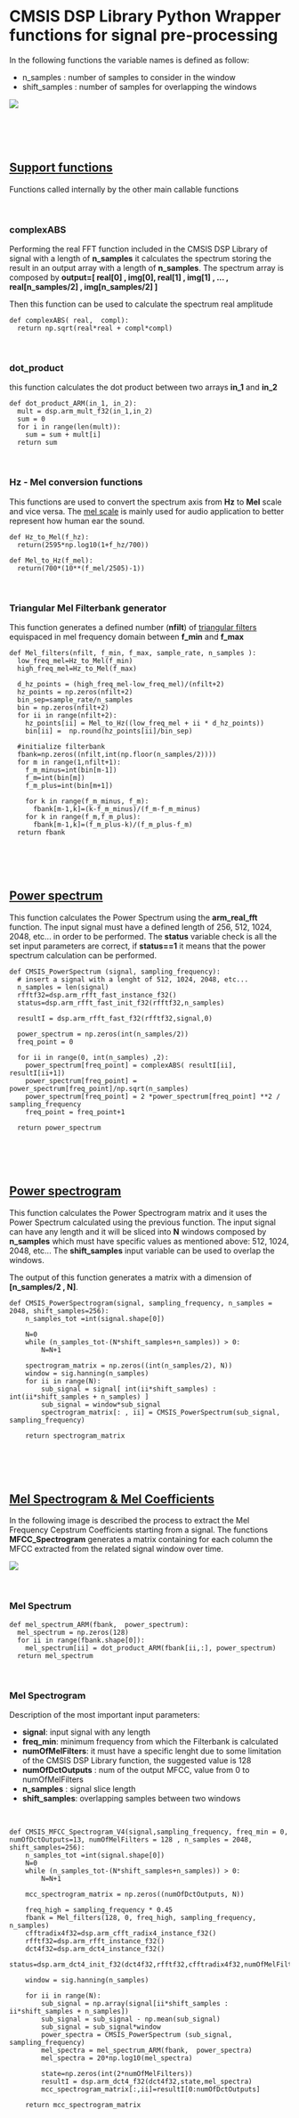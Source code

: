 # CMSIS DSP Library Python Wrapper functions for signal pre-processing

In the following functions the variable names is defined as follow:

- n_samples : number of samples to consider in the window
- shift_samples : number of samples for overlapping the windows


![](signal_example.png)


<br>
<br>
<br>

## <ins>Support functions</ins>

Functions called internally by the other main callable functions

<br>

### complexABS

Performing the real FFT function included in the CMSIS DSP Library of signal with a length of **n_samples** it calculates the spectrum storing the result in an output array with a length of **n_samples**. 
The spectrum array is composed by **output=[ real[0] , img[0], real[1] , img[1] , ... , real[n_samples/2] , img[n_samples/2] ]**

Then this function can be used to calculate the spectrum real amplitude

```{python}
def complexABS( real,  compl):
  return np.sqrt(real*real + compl*compl)
```

<br>

### dot_product

this function calculates the dot product between two arrays **in_1** and **in_2**

```{python}
def dot_product_ARM(in_1, in_2):
  mult = dsp.arm_mult_f32(in_1,in_2)
  sum = 0
  for i in range(len(mult)):
    sum = sum + mult[i]
  return sum
```


<br>

### Hz -  Mel conversion functions

This functions are used to convert the spectrum axis from **Hz** to **Mel** scale and vice versa. The [mel scale](https://en.wikipedia.org/wiki/Mel_scale) is mainly used for audio application to better represent how human ear the sound.

```{python}
def Hz_to_Mel(f_hz):
  return(2595*np.log10(1+f_hz/700))

def Mel_to_Hz(f_mel):
  return(700*(10**(f_mel/2505)-1))
```

<br>

### Triangular Mel Filterbank generator

This function generates a defined number (**nfilt**) of [triangular filters](https://www.google.it/url?sa=i&url=https%3A%2F%2Flabrosa.ee.columbia.edu%2Fdoc%2FHTKBook21%2Fnode54.html&psig=AOvVaw0odKO6IQZWe4YaS7oiqVGh&ust=1651653732868000&source=images&cd=vfe&ved=0CAwQjRxqFwoTCNiCkOn3wvcCFQAAAAAdAAAAABAJ) equispaced in mel frequency domain between **f_min** and **f_max**


```{python}
def Mel_filters(nfilt, f_min, f_max, sample_rate, n_samples ):
  low_freq_mel=Hz_to_Mel(f_min)
  high_freq_mel=Hz_to_Mel(f_max)

  d_hz_points = (high_freq_mel-low_freq_mel)/(nfilt+2)
  hz_points = np.zeros(nfilt+2)
  bin_sep=sample_rate/n_samples
  bin = np.zeros(nfilt+2)
  for ii in range(nfilt+2):
    hz_points[ii] = Mel_to_Hz((low_freq_mel + ii * d_hz_points))
    bin[ii] =  np.round(hz_points[ii]/bin_sep)

  #initialize filterbank
  fbank=np.zeros((nfilt,int(np.floor(n_samples/2))))
  for m in range(1,nfilt+1):
    f_m_minus=int(bin[m-1])
    f_m=int(bin[m])
    f_m_plus=int(bin[m+1])

    for k in range(f_m_minus, f_m):
      fbank[m-1,k]=(k-f_m_minus)/(f_m-f_m_minus)
    for k in range(f_m,f_m_plus):
      fbank[m-1,k]=(f_m_plus-k)/(f_m_plus-f_m)
  return fbank
```


<br>
<br>
<br>

## <ins>Power spectrum</ins>

This function calculates the Power Spectrum using the **arm_real_fft** function. The input signal must have a defined length of 256, 512, 1024, 2048, etc... in order to be performed. The **status** variable check is all the set input parameters are correct, if **status==1** it means that the power spectrum calculation can be performed.


```{python}
def CMSIS_PowerSpectrum (signal, sampling_frequency):
  # insert a signal with a lenght of 512, 1024, 2048, etc... 
  n_samples = len(signal)
  rfftf32=dsp.arm_rfft_fast_instance_f32()
  status=dsp.arm_rfft_fast_init_f32(rfftf32,n_samples)

  resultI = dsp.arm_rfft_fast_f32(rfftf32,signal,0)

  power_spectrum = np.zeros(int(n_samples/2))
  freq_point = 0

  for ii in range(0, int(n_samples) ,2):
    power_spectrum[freq_point] = complexABS( resultI[ii],  resultI[ii+1])
    power_spectrum[freq_point] = power_spectrum[freq_point]/np.sqrt(n_samples)
    power_spectrum[freq_point] = 2 *power_spectrum[freq_point] **2 / sampling_frequency
    freq_point = freq_point+1

  return power_spectrum
```

<br>
<br>
<br>

## <ins>Power spectrogram</ins>

This function calculates the Power Spectrogram matrix and it uses the Power Spectrum calculated using the previous function. The input signal can have any length and it will be sliced into **N** windows composed by **n_samples** which must have specific values as mentioned above: 512, 1024, 2048, etc...
The **shift_samples** input variable can be used to overlap the windows.

The output of this function generates a matrix with a dimension of **[n_samples/2 , N]**.

```{python}
def CMSIS_PowerSpectrogram(signal, sampling_frequency, n_samples = 2048, shift_samples=256):
    n_samples_tot =int(signal.shape[0])

    N=0
    while (n_samples_tot-(N*shift_samples+n_samples)) > 0:
        N=N+1

    spectrogram_matrix = np.zeros((int(n_samples/2), N))
    window = sig.hanning(n_samples)
    for ii in range(N):
        sub_signal = signal[ int(ii*shift_samples) : int(ii*shift_samples + n_samples) ]
        sub_signal = window*sub_signal
        spectrogram_matrix[: , ii] = CMSIS_PowerSpectrum(sub_signal, sampling_frequency)
    
    return spectrogram_matrix
```

<br>
<br>
<br>

## <ins>Mel Spectrogram & Mel Coefficients</ins>

In the following image is described the process to extract the Mel Frequency Cepstrum Coefficients starting from a signal. The functions **MFCC_Spectrogram** generates a matrix containing for each column the MFCC extracted from the related signal window over time. 

![](MFCC-feature-extraction.png)


<br>

### Mel Spectrum

```{python}
def mel_spectrum_ARM(fbank,  power_spectrum):
  mel_spectrum = np.zeros(128)
  for ii in range(fbank.shape[0]):
    mel_spectrum[ii] = dot_product_ARM(fbank[ii,:], power_spectrum)  
  return mel_spectrum
```

<br>

### Mel Spectrogram

Description of the most important input parameters:

- **signal**: input signal with any length 
- **freq_min**: minimum frequency from which the Filterbank is calculated
- **numOfMelFilters**: it must have a specific lenght due to some limitation of the CMSIS DSP Library function, the suggested value is 128
- **numOfDctOutputs** : num of the output MFCC, value from 0 to numOfMelFilters
- **n_samples** : signal slice length
- **shift_samples**: overlapping samples between two windows

<br>

```{python}
def CMSIS_MFCC_Spectrogram_V4(signal,sampling_frequency, freq_min = 0, numOfDctOutputs=13, numOfMelFilters = 128 , n_samples = 2048, shift_samples=256):
    n_samples_tot =int(signal.shape[0])
    N=0
    while (n_samples_tot-(N*shift_samples+n_samples)) > 0:
        N=N+1

    mcc_spectrogram_matrix = np.zeros((numOfDctOutputs, N))
    
    freq_high = sampling_frequency * 0.45
    fbank = Mel_filters(128, 0, freq_high, sampling_frequency, n_samples)
    cfftradix4f32=dsp.arm_cfft_radix4_instance_f32()
    rfftf32=dsp.arm_rfft_instance_f32()
    dct4f32=dsp.arm_dct4_instance_f32()
    status=dsp.arm_dct4_init_f32(dct4f32,rfftf32,cfftradix4f32,numOfMelFilters,int(numOfMelFilters/2),0.125)

    window = sig.hanning(n_samples)

    for ii in range(N):
        sub_signal = np.array(signal[ii*shift_samples : ii*shift_samples + n_samples])
        sub_signal = sub_signal - np.mean(sub_signal)
        sub_signal = sub_signal*window
        power_spectra = CMSIS_PowerSpectrum (sub_signal, sampling_frequency)
        mel_spectra = mel_spectrum_ARM(fbank,  power_spectra)
        mel_spectra = 20*np.log10(mel_spectra)

        state=np.zeros(int(2*numOfMelFilters))
        resultI = dsp.arm_dct4_f32(dct4f32,state,mel_spectra)
        mcc_spectrogram_matrix[:,ii]=resultI[0:numOfDctOutputs]

    return mcc_spectrogram_matrix
```